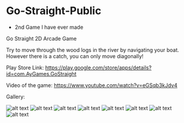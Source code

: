 # Go-Straight-Public

- 2nd Game I have ever made

Go Straight 2D Arcade Game

Try to move through the wood logs in the river by navigating your boat. However there is a catch, you can only move diagonally!

Play Store Link:
https://play.google.com/store/apps/details?id=com.AyGames.GoStraight

Video of the game:
https://www.youtube.com/watch?v=eGSqb3kJdv4

Gallery:

![alt text](GameLogo.png "")
![alt text](MainMenu.png "")
![alt text](Shop.png "")
![alt text](TapToStart.png "")
![alt text](InGame.png "")
![alt text](InGame1.png "")
![alt text](PauseScreen.png "")
![alt text](EndGame.png "")
